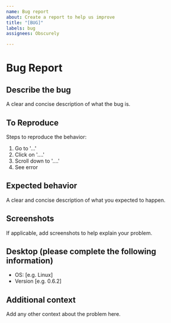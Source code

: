 ```yaml
---
name: Bug report
about: Create a report to help us improve
title: "[BUG]"
labels: bug
assignees: Obscurely

---
```


# Bug Report

## Describe the bug

A clear and concise description of what the bug is.

## To Reproduce

Steps to reproduce the behavior:

1. Go to '...'
1. Click on '....'
1. Scroll down to '....'
1. See error

## Expected behavior

A clear and concise description of what you expected to happen.

## Screenshots

If applicable, add screenshots to help explain your problem.

## Desktop (please complete the following information)

- OS: [e.g. Linux]
- Version [e.g. 0.6.2]

## Additional context

Add any other context about the problem here.
